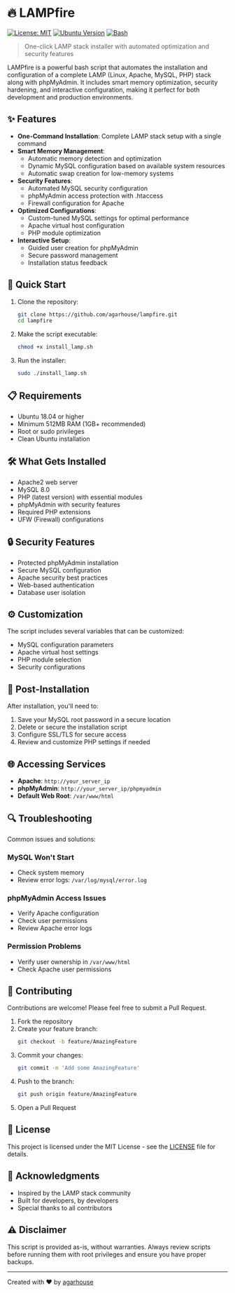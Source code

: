 # 🔥 LAMPfire

[![License: MIT](https://img.shields.io/badge/License-MIT-yellow.svg)](https://opensource.org/licenses/MIT)
[![Ubuntu Version](https://img.shields.io/badge/Ubuntu-18.04%2B-brightgreen)](https://ubuntu.com/)
[![Bash](https://img.shields.io/badge/Bash-Script-brightgreen)](https://www.gnu.org/software/bash/)

> One-click LAMP stack installer with automated optimization and security features

LAMPfire is a powerful bash script that automates the installation and configuration of a complete LAMP (Linux, Apache, MySQL, PHP) stack along with phpMyAdmin. It includes smart memory optimization, security hardening, and interactive configuration, making it perfect for both development and production environments.

## ✨ Features

* **One-Command Installation**: Complete LAMP stack setup with a single command
* **Smart Memory Management**: 
  * Automatic memory detection and optimization
  * Dynamic MySQL configuration based on available system resources
  * Automatic swap creation for low-memory systems
* **Security Features**:
  * Automated MySQL security configuration
  * phpMyAdmin access protection with .htaccess
  * Firewall configuration for Apache
* **Optimized Configurations**:
  * Custom-tuned MySQL settings for optimal performance
  * Apache virtual host configuration
  * PHP module optimization
* **Interactive Setup**:
  * Guided user creation for phpMyAdmin
  * Secure password management
  * Installation status feedback

## 🚀 Quick Start

1. Clone the repository:
   ```bash
   git clone https://github.com/agarhouse/lampfire.git
   cd lampfire
   ```

2. Make the script executable:
   ```bash
   chmod +x install_lamp.sh
   ```

3. Run the installer:
   ```bash
   sudo ./install_lamp.sh
   ```

## 📋 Requirements

* Ubuntu 18.04 or higher
* Minimum 512MB RAM (1GB+ recommended)
* Root or sudo privileges
* Clean Ubuntu installation

## 🛠️ What Gets Installed

* Apache2 web server
* MySQL 8.0
* PHP (latest version) with essential modules
* phpMyAdmin with security features
* Required PHP extensions
* UFW (Firewall) configurations

## 🔒 Security Features

* Protected phpMyAdmin installation
* Secure MySQL configuration
* Apache security best practices
* Web-based authentication
* Database user isolation

## ⚙️ Customization

The script includes several variables that can be customized:
* MySQL configuration parameters
* Apache virtual host settings
* PHP module selection
* Security configurations

## 📝 Post-Installation

After installation, you'll need to:

1. Save your MySQL root password in a secure location
2. Delete or secure the installation script
3. Configure SSL/TLS for secure access
4. Review and customize PHP settings if needed

## 🌐 Accessing Services

* **Apache**: `http://your_server_ip`
* **phpMyAdmin**: `http://your_server_ip/phpmyadmin`
* **Default Web Root**: `/var/www/html`

## 🔍 Troubleshooting

Common issues and solutions:

### MySQL Won't Start
* Check system memory
* Review error logs: `/var/log/mysql/error.log`

### phpMyAdmin Access Issues
* Verify Apache configuration
* Check user permissions
* Review Apache error logs

### Permission Problems
* Verify user ownership in `/var/www/html`
* Check Apache user permissions

## 🤝 Contributing

Contributions are welcome! Please feel free to submit a Pull Request.

1. Fork the repository
2. Create your feature branch:
   ```bash
   git checkout -b feature/AmazingFeature
   ```
3. Commit your changes:
   ```bash
   git commit -m 'Add some AmazingFeature'
   ```
4. Push to the branch:
   ```bash
   git push origin feature/AmazingFeature
   ```
5. Open a Pull Request

## 📜 License

This project is licensed under the MIT License - see the [LICENSE](LICENSE) file for details.

## 🙏 Acknowledgments

* Inspired by the LAMP stack community
* Built for developers, by developers
* Special thanks to all contributors

## ⚠️ Disclaimer

This script is provided as-is, without warranties. Always review scripts before running them with root privileges and ensure you have proper backups.

---
Created with ❤️ by [agarhouse](https://github.com/agarhouse)
